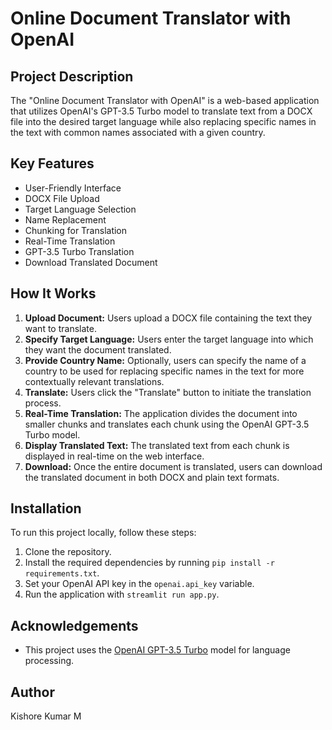 # Online Document Translator with OpenAI

## Project Description
The "Online Document Translator with OpenAI" is a web-based application that utilizes OpenAI's GPT-3.5 Turbo model to translate text from a DOCX file into the desired target language while also replacing specific names in the text with common names associated with a given country.

## Key Features
- User-Friendly Interface
- DOCX File Upload
- Target Language Selection
- Name Replacement
- Chunking for Translation
- Real-Time Translation
- GPT-3.5 Turbo Translation
- Download Translated Document

## How It Works
1. **Upload Document:** Users upload a DOCX file containing the text they want to translate.
2. **Specify Target Language:** Users enter the target language into which they want the document translated.
3. **Provide Country Name:** Optionally, users can specify the name of a country to be used for replacing specific names in the text for more contextually relevant translations.
4. **Translate:** Users click the "Translate" button to initiate the translation process.
5. **Real-Time Translation:** The application divides the document into smaller chunks and translates each chunk using the OpenAI GPT-3.5 Turbo model.
6. **Display Translated Text:** The translated text from each chunk is displayed in real-time on the web interface.
7. **Download:** Once the entire document is translated, users can download the translated document in both DOCX and plain text formats.

## Installation
To run this project locally, follow these steps:
1. Clone the repository.
2. Install the required dependencies by running `pip install -r requirements.txt`.
3. Set your OpenAI API key in the `openai.api_key` variable.
4. Run the application with `streamlit run app.py`.

## Acknowledgements
- This project uses the [OpenAI GPT-3.5 Turbo](https://beta.openai.com/signup/) model for language processing.

## Author
Kishore Kumar M
